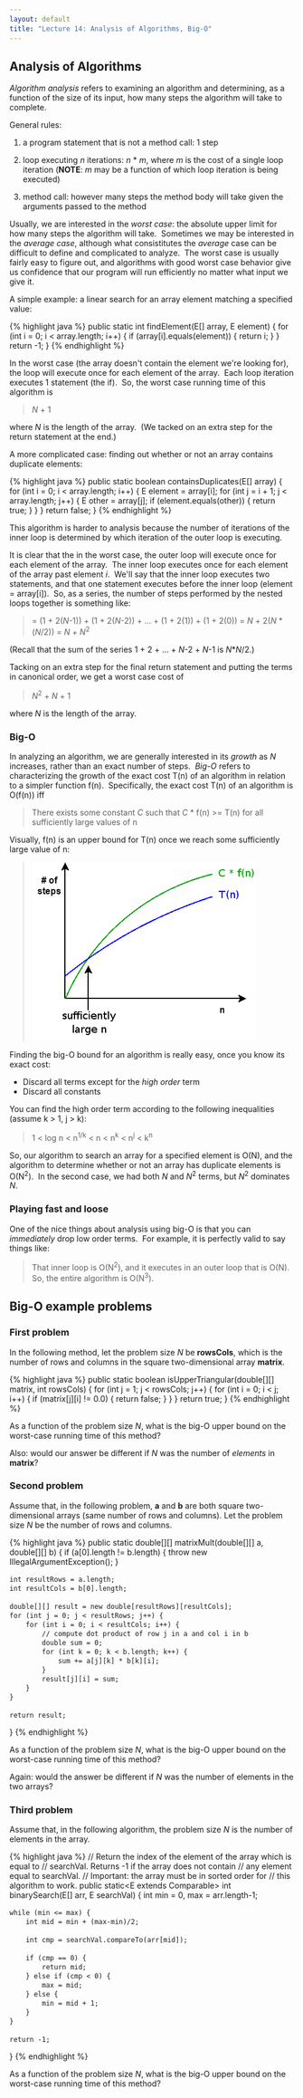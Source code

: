 ```yaml
---
layout: default
title: "Lecture 14: Analysis of Algorithms, Big-O"
---
```


## Analysis of Algorithms

*Algorithm analysis* refers to examining an algorithm and determining, as a function of the size of its input, how many steps the algorithm will take to complete.

General rules:

1.  a program statement that is not a method call: 1 step

2.  loop executing *n* iterations: *n* \* *m*, where *m* is the cost of a single loop iteration (**NOTE**: *m* may be a function of which loop iteration is being executed)

3.  method call: however many steps the method body will take given the arguments passed to the method

Usually, we are interested in the *worst case*: the absolute upper limit for how many steps the algorithm will take.  Sometimes we may be interested in the *average case*, although what consistitutes the *average* case can be difficult to define and complicated to analyze.  The worst case is usually fairly easy to figure out, and algorithms with good worst case behavior give us confidence that our program will run efficiently no matter what input we give it.

A simple example: a linear search for an array element matching a specified value:

{% highlight java %}
public static<E> int findElement(E[] array, E element) {
    for (int i = 0; i < array.length; i++) {
        if (array[i].equals(element)) {
            return i;
        }
    }
    return -1;
}
{% endhighlight %}

In the worst case (the array doesn't contain the element we're looking for), the loop will execute once for each element of the array.  Each loop iteration executes 1 statement (the if).  So, the worst case running time of this algorithm is

> *N* + 1

where *N* is the length of the array.  (We tacked on an extra step for the return statement at the end.)

A more complicated case: finding out whether or not an array contains duplicate elements:

{% highlight java %}
public static<E> boolean containsDuplicates(E[] array) {
    for (int i = 0; i < array.length; i++) {
        E element = array[i];
        for (int j = i + 1; j < array.length; j++) {
            E other = array[j];
            if (element.equals(other)) {
                return true;
            }
        }
    }
    return false;
}
{% endhighlight %}

This algorithm is harder to analysis because the number of iterations of the inner loop is determined by which iteration of the outer loop is executing.

It is clear that the in the worst case, the outer loop will execute once for each element of the array.  The inner loop executes once for each element of the array past element *i*.  We'll say that the inner loop executes two statements, and that one statement executes before the inner loop (element = array[i]).  So, as a series, the number of steps performed by the nested loops together is something like:

> = (1 + 2(*N*-1)) + (1 + 2(*N*-2)) + ... + (1 + 2(1)) + (1 + 2(0))
>  = *N* + 2(*N* \* (*N*/2))
>  = *N* + *N*<sup>2</sup>

(Recall that the sum of the series 1 + 2 + ... + *N*-2 + *N*-1 is *N*\**N*/2.)

Tacking on an extra step for the final return statement and putting the terms in canonical order, we get a worst case cost of

> *N*<sup>2</sup> + *N* + 1

where *N* is the length of the array.

### Big-O

In analyzing an algorithm, we are generally interested in its *growth* as *N* increases, rather than an exact number of steps.  *Big-O* refers to characterizing the growth of the exact cost T(n) of an algorithm in relation to a simpler function f(n).  Specifically, the exact cost T(n) of an algorithm is O(f(n)) iff

> There exists some constant *C* such that *C* \* f(n) \>= T(n) for all sufficiently large values of n

Visually, f(n) is an upper bound for T(n) once we reach some sufficiently large value of n:

> ![](figures/big-O.png)

Finding the big-O bound for an algorithm is really easy, once you know its exact cost:

-   Discard all terms except for the *high order* term
-   Discard all constants

You can find the high order term according to the following inequalities (assume k \> 1, j \> k):

> 1 &lt; log n &lt; n<sup>1/k</sup> &lt; n < n<sup>k</sup> &lt; n<sup>j</sup> &lt; k<sup>n</sup>

So, our algorithm to search an array for a specified element is O(N), and the algorithm to determine whether or not an array has duplicate elements is O(N<sup>2</sup>).  In the second case, we had both *N* and *N*<sup>2</sup> terms, but *N*<sup>2</sup> dominates *N*.

### Playing fast and loose

One of the nice things about analysis using big-O is that you can *immediately* drop low order terms.  For example, it is perfectly valid to say things like:

> That inner loop is O(N<sup>2</sup>), and it executes in an outer loop that is O(N).  So, the entire algorithm is O(N<sup>3</sup>).

## Big-O example problems

### First problem

In the following method, let the problem size *N* be **rowsCols**, which is the number of rows and columns in the square two-dimensional array **matrix**.

{% highlight java %}
public static boolean isUpperTriangular(double[][] matrix, int rowsCols) {
    for (int j = 1; j < rowsCols; j++) {
        for (int i = 0; i < j; i++) {
            if (matrix[j][i] != 0.0) {
                return false;
            }
        }
    }
    return true;
}
{% endhighlight %}

As a function of the problem size *N*, what is the big-O upper bound on the worst-case running time of this method?

Also: would our answer be different if *N* was the number of *elements* in **matrix**?

### Second problem

Assume that, in the following problem, **a** and **b** are both square two-dimensional arrays (same number of rows and columns). Let the problem size *N* be the number of rows and columns.

{% highlight java %}
public static double[][] matrixMult(double[][] a, double[][] b) {
    if (a[0].length != b.length) {
        throw new IllegalArgumentException();
    }

    int resultRows = a.length;
    int resultCols = b[0].length;

    double[][] result = new double[resultRows][resultCols];
    for (int j = 0; j < resultRows; j++) {
        for (int i = 0; i < resultCols; i++) {
            // compute dot product of row j in a and col i in b
            double sum = 0;
            for (int k = 0; k < b.length; k++) {
                sum += a[j][k] * b[k][i];
            }
            result[j][i] = sum;
        }
    }

    return result;
}
{% endhighlight %}

As a function of the problem size *N*, what is the big-O upper bound on the worst-case running time of this method?

Again: would the answer be different if *N* was the number of elements in the two arrays?

### Third problem

Assume that, in the following algorithm, the problem size *N* is the number of elements in the array.

{% highlight java %}
// Return the index of the element of the array which is equal to
// searchVal.  Returns -1 if the array does not contain
// any element equal to searchVal.
// Important: the array must be in sorted order for
// this algorithm to work.
public static<E extends Comparable<E>>
int binarySearch(E[] arr, E searchVal) {
    int min = 0, max = arr.length-1;

    while (min <= max) {
        int mid = min + (max-min)/2;

        int cmp = searchVal.compareTo(arr[mid]);

        if (cmp == 0) {
            return mid;
        } else if (cmp < 0) {
            max = mid;
        } else {
            min = mid + 1;
        }
    }

    return -1;
}
{% endhighlight %}

As a function of the problem size *N*, what is the big-O upper bound on the worst-case running time of this method?
